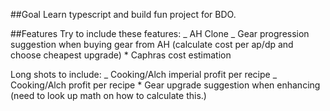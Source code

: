 ##Goal
Learn typescript and build fun project for BDO.

##Features
Try to include these features:
_ AH Clone
_ Gear progression suggestion when buying gear from AH (calculate cost per ap/dp and choose cheapest upgrade) \* Caphras cost estimation

Long shots to include:
_ Cooking/Alch imperial profit per recipe
_ Cooking/Alch profit per recipe \* Gear upgrade suggestion when enhancing (need to look up math on how to calculate this.)
